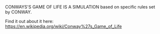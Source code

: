 CONWAYS'S GAME OF LIFE IS A SIMULATION based on specific rules set by CONWAY.

Find it out about it here: https://en.wikipedia.org/wiki/Conway%27s_Game_of_Life
